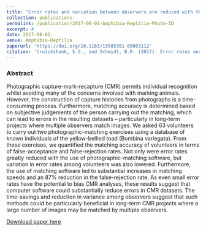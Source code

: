 ```yaml
---
title: "Error rates and variation between observers are reduced with the use of photographic matching software for capture-recapture studies"
collection: publications
permalink: /publication/2017-08-01-Amphibia-Reptilia-Photo-ID
excerpt: #
date: 2017-08-01
venue: Amphibia-Reptilia
paperurl: 'https://doi.org/10.1163/15685381-00003112'
citation: 'Cruickshank, S.S., and Schmidt, B.R. (2017). Error rates and variation between observers are reduced with the use of photographic matching software for capture-recapture studies. <i>Amphibia-Reptilia</i>. 38(3): 315–325'
---
```





### Abstract

Photographic capture-mark-recapture (CMR) permits individual recognition whilst avoiding many of the concerns involved with marking animals. However, the construction of capture histories from photographs is a time-consuming process. Furthermore, matching accuracy is determined based on subjective judgements of the person carrying out the matching, which can lead to errors in the resulting datasets – particularly in long-term projects where multiple observers match images. We asked 63 volunteers to carry out two photographic-matching exercises using a database of known individuals of the yellow-bellied toad (Bombina variegata). From these exercises, we quantified the matching accuracy of volunteers in terms of false-acceptance and false-rejection rates. Not only were error rates greatly reduced with the use of photographic-matching software, but variation in error rates among volunteers was also lowered. Furthermore, the use of matching software led to substantial increases in matching speeds and an 87% reduction in the false-rejection rate. As even small error rates have the potential to bias CMR analyses, these results suggest that computer software could substantially reduce errors in CMR datasets. The time-savings and reduction in variance among observers suggest that such methods could be particularly beneficial in long-term CMR projects where a large number of images may be matched by multiple observers.

[Download paper here](https://doi.org/10.1163/15685381-00003112)

